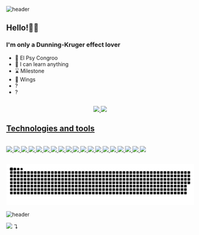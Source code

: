 ![header](https://capsule-render.vercel.app/api?type=waving&color=timeGradient&height=90)

## Hello!👋😀
### I'm only a Dunning-Kruger effect lover


  

- 🌌 El Psy Congroo
- 🫡 I can learn anything
- ⌛ Milestone
- 🦅 Wings
- ?
- ?



##
<div align="center">
  <a href="https://github.com/s4hlo">
  <img height="180em" src="https://github-readme-stats.vercel.app/api?username=s4hlo&show_icons=true&theme=onedark&include_all_commits=true&count_private=true"/>
  <img height="180em" src="https://github-readme-stats.vercel.app/api/top-langs/?username=s4hlo&layout=compact&langs_count=7&theme=onedark"/>
</div>

## Technologies and tools
   
<div style="display: inline_block"><br>
  <a href="//www.java.com"><img width="40" src="https://cdn.jsdelivr.net/gh/devicons/devicon/icons/java/java-original.svg" /> </a>
  <a href="//www.python.org"><img width="40" src="https://cdn.jsdelivr.net/gh/devicons/devicon/icons/python/python-original.svg" /> </a>
  <a href="//cplusplus.com"><img width="40" src="https://cdn.jsdelivr.net/gh/devicons/devicon/icons/cplusplus/cplusplus-original.svg" /> </a>
  <a href="//docs.microsoft.com/en-us/dotnet/csharp/"><img width="40" src="https://cdn.jsdelivr.net/gh/devicons/devicon/icons/csharp/csharp-original.svg" /> </a>
  <a href="//typescriptlang.org"><img width="40" src="https://cdn.jsdelivr.net/gh/devicons/devicon/icons/typescript/typescript-original.svg"> </a>
  <a href="//nestjs.com"><img width="40" src="https://cdn.jsdelivr.net/gh/devicons/devicon/icons/nestjs/nestjs-plain.svg"> </a>
  <a href="//flask.palletsprojects.com"><img width="40" src="https://cdn.jsdelivr.net/gh/devicons/devicon/icons/flask/flask-original.svg"> </a>
  <a href="//reactjs.org"><img width="40" src="https://cdn.jsdelivr.net/gh/devicons/devicon/icons/react/react-original.svg" /> </a>   
  <a href="//nextjs.org"><img width="40" src="https://cdn.jsdelivr.net/gh/devicons/devicon/icons/nextjs/nextjs-original.svg"> </a>
  <a href="//vitejs.dev"><img width="40" src="pics/vite.svg"> </a>
  <a href="//vuejs.org"><img width="40" src="https://cdn.jsdelivr.net/gh/devicons/devicon/icons/vuejs/vuejs-original.svg" /> </a>
  <a href="//nuxtjs.org"><img width="40" src="https://cdn.jsdelivr.net/gh/devicons/devicon/icons/nuxtjs/nuxtjs-original.svg" /> </a>
  <a href="//vuetify.com"><img width="40" src="https://cdn.jsdelivr.net/gh/devicons/devicon/icons/vuetify/vuetify-original.svg" /> </a>
  <a href="//mui.com"><img width="40" src="https://cdn.jsdelivr.net/gh/devicons/devicon/icons/materialui/materialui-original.svg"> </a>
  <a href="//jest.io"><img width="40" src="https://cdn.jsdelivr.net/gh/devicons/devicon/icons/jest/jest-plain.svg"> </a>
  <a href="//figma.com"><img width="40" src="https://cdn.jsdelivr.net/gh/devicons/devicon/icons/figma/figma-original.svg"> </a>
  <a href="//docker.com"><img width="40" src="https://cdn.jsdelivr.net/gh/devicons/devicon/icons/docker/docker-plain.svg" /> </a>
  <a href="//mysql.com"><img width="40" src="https://cdn.jsdelivr.net/gh/devicons/devicon/icons/mysql/mysql-original.svg"> </a>
  <a href="//www.postgresql.org"><img width="40" src="https://cdn.jsdelivr.net/gh/devicons/devicon/icons/postgresql/postgresql-plain.svg" /></a>

  
</div>

##

![Snake⋅animation](https://github.com/RafaelM4gn/RafaelM4gn/blob/output/github-contribution-grid-snake.svg)

![header](https://capsule-render.vercel.app/api?type=waving&color=timeGradient&section=footer&height=90)

![](https://komarev.com/ghpvc/?username=RafaeM4gn&color=grey)
↴

